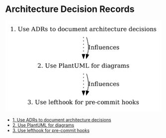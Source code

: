 # Architecture Decision Records

<!---
This is a template injected as an intro to the ADR toc in README.md
--->

![ADR graph](adr.png)

- [1. Use ADRs to document architecture decisions](0001-use-adrs-to-document-architecture-decisions.md)
- [2. Use PlantUML for diagrams](0002-use-plantuml-for-diagrams.md)
- [3. Use lefthook for pre-commit hooks](0003-use-pre-commit-hooks.md)
